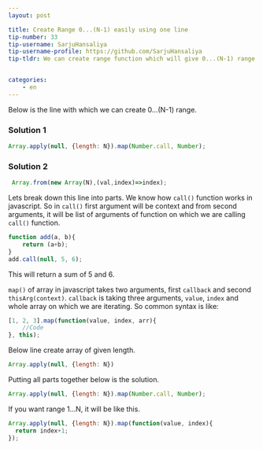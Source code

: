 ```yaml
---
layout: post

title: Create Range 0...(N-1) easily using one line
tip-number: 33
tip-username: SarjuHansaliya
tip-username-profile: https://github.com/SarjuHansaliya
tip-tldr: We can create range function which will give 0...(N-1) range using one line only


categories:
    - en
---
```


Below is the line with which we can create 0...(N-1) range.

### Solution 1
```js
Array.apply(null, {length: N}).map(Number.call, Number);
```
### Solution 2 
```js
 Array.from(new Array(N),(val,index)=>index);
 ```

Lets break down this line into parts. We know how `call()` function works in javascript. So in `call()` first argument will be context and from second arguments, it will be list of arguments of function on which we are calling `call()` function.

```js
function add(a, b){
    return (a+b);
}
add.call(null, 5, 6);
```
This will return a sum of 5 and 6.

`map()` of array in javascript takes two arguments, first `callback` and second `thisArg(context)`. `callback` is taking three arguments, `value`, `index` and whole array on which we are iterating. So common syntax is like: 

```js
[1, 2, 3].map(function(value, index, arr){
    //Code
}, this);
```
Below line create array of given length.

```js
Array.apply(null, {length: N})
```
Putting all parts together below is the solution.

```js
Array.apply(null, {length: N}).map(Number.call, Number);
```

If you want range 1...N, it will be like this.

```js
Array.apply(null, {length: N}).map(function(value, index){
  return index+1;  
});
```
